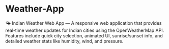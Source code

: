 # Weather-App
🌤️ Indian Weather Web App — A responsive web application that provides real-time weather updates for Indian cities using the OpenWeatherMap API. Features include quick city selection, animated UI, sunrise/sunset info, and detailed weather stats like humidity, wind, and pressure.
